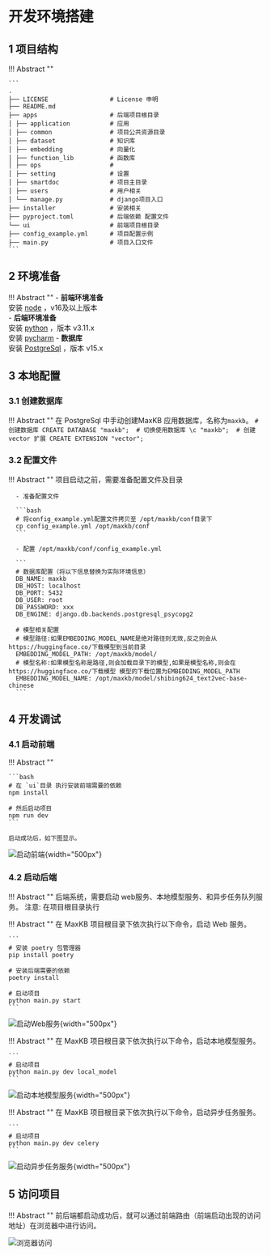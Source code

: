 # 开发环境搭建

## 1 项目结构

!!! Abstract "" 

    ```
    .          
    ├── LICENSE                 # License 申明        
    ├── README.md           
    ├── apps                    # 后端项目根目录        
    │ ├── application           # 应用
    │ ├── common                # 项目公共资源目录
    │ ├── dataset               # 知识库
    │ ├── embedding             # 向量化
    │ ├── function_lib          # 函数库
    │ ├── ops                   # 
    │ ├── setting               # 设置
    │ ├── smartdoc              # 项目主目录          
    │ ├── users                 # 用户相关          
    │ └── manage.py             # django项目入口         
    ├── installer               # 安装相关  
    ├── pyproject.toml          # 后端依赖 配置文件         
    └── ui                      # 前端项目根目录          
    ├── config_example.yml      # 项目配置示例             
    ├── main.py                 # 项目入口文件              
    ```     

## 2 环境准备          

!!! Abstract "" 
    - **前端环境准备**       
      安装 [node](https://nodejs.org/) ，v16及以上版本     
    - **后端环境准备**        
      安装 [python](https://www.python.org/downloads/release/python-3115/) ，版本 v3.11.x  
      安装 [pycharm](https://www.jetbrains.com/pycharm/download/)
    - **数据库**   
      安装 [PostgreSql](https://www.postgresql.org/) ，版本 v15.x

## 3 本地配置

### 3.1 创建数据库

!!! Abstract "" 
    在 PostgreSql 中手动创建MaxKB 应用数据库，名称为`maxkb`。
    ```
    # 创建数据库
    CREATE DATABASE "maxkb"; 
    # 切换使用数据库
    \c "maxkb"; 
    # 创建vector 扩展
    CREATE EXTENSION "vector";
    ```

### 3.2 配置文件

!!! Abstract "" 
      项目启动之前，需要准备配置文件及目录

      - 准备配置文件

      ```bash
      # 将config_example.yml配置文件拷贝至 /opt/maxkb/conf目录下
      cp config_example.yml /opt/maxkb/conf
      ```

      - 配置 /opt/maxkb/conf/config_example.yml 

      ```
      # 数据库配置（将以下信息替换为实际环境信息）
      DB_NAME: maxkb
      DB_HOST: localhost
      DB_PORT: 5432
      DB_USER: root
      DB_PASSWORD: xxx
      DB_ENGINE: django.db.backends.postgresql_psycopg2
      
      # 模型相关配置
      # 模型路径:如果EMBEDDING_MODEL_NAME是绝对路径则无效,反之则会从https://huggingface.co/下载模型到当前目录
      EMBEDDING_MODEL_PATH: /opt/maxkb/model/
      # 模型名称:如果模型名称是路径,则会加载目录下的模型,如果是模型名称,则会在https://huggingface.co/下载模型 模型的下载位置为EMBEDDING_MODEL_PATH
      EMBEDDING_MODEL_NAME: /opt/maxkb/model/shibing624_text2vec-base-chinese
      ```

## 4 开发调试

### 4.1 启动前端

!!! Abstract "" 

    ```bash
    # 在 `ui`目录 执行安装前端需要的依赖
    npm install
    
    # 然后启动项目
    npm run dev
    ```

    启动成功后，如下图显示。

![启动前端](../img/dev/npm_run.png){width="500px"}


### 4.2 启动后端

!!! Abstract "" 
    后端系统，需要启动 web服务、本地模型服务、和异步任务队列服务。
    注意: 在项目根目录执行

!!! Abstract ""
    在 MaxKB 项目根目录下依次执行以下命令，启动 Web 服务。

    ```
    # 安装 poetry 包管理器
    pip install poetry
    
    # 安装后端需要的依赖
    poetry install
    
    # 启动项目
    python main.py start
    ```

![启动Web服务](../img/dev/main_start.png){width="500px"}

!!! Abstract ""
    在 MaxKB 项目根目录下依次执行以下命令，启动本地模型服务。

    ```
    # 启动项目
    python main.py dev local_model
    ```

![启动本地模型服务](../img/dev/main_localmodel.png){width="500px"}

!!! Abstract ""
    在 MaxKB 项目根目录下依次执行以下命令，启动异步任务服务。

    ```
    # 启动项目
    python main.py dev celery
    ```

![启动异步任务服务](../img/dev/main_celery.png){width="500px"}

## 5 访问项目

!!! Abstract ""
    前后端都启动成功后，就可以通过前端路由（前端启动出现的访问地址）在浏览器中进行访问。

![浏览器访问](../img/dev/maxkb_running.png)
